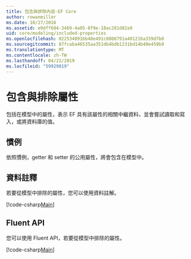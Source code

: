 ```yaml
---
title: 包含與排除內容-EF Core
author: rowanmiller
ms.date: 10/27/2016
ms.assetid: e9dff604-3469-4a05-8f9e-18ac281d82a9
uid: core/modeling/included-properties
ms.openlocfilehash: 022534091bb48e491c8808791a401216a339d7b0
ms.sourcegitcommit: 87fcaba46535aa351db4bdb1231bd14b40e459b9
ms.translationtype: MT
ms.contentlocale: zh-TW
ms.lasthandoff: 04/22/2019
ms.locfileid: "59929819"
---
```

# <a name="including--excluding-properties"></a>包含與排除屬性

包括在模型中的屬性，表示 EF 具有該屬性的相關中繼資料，並會嘗試讀取和寫入，或將資料庫的值。

## <a name="conventions"></a>慣例

依照慣例，getter 和 setter 的公用屬性，將會包含在模型中。

## <a name="data-annotations"></a>資料註釋

若要從模型中排除的屬性，您可以使用資料註解。

[!code-csharp[Main](../../../samples/core/Modeling/DataAnnotations/Samples/IgnoreProperty.cs?highlight=17)]

## <a name="fluent-api"></a>Fluent API

您可以使用 Fluent API，若要從模型中排除的屬性。

[!code-csharp[Main](../../../samples/core/Modeling/FluentAPI/Samples/IgnoreProperty.cs?highlight=12,13)]

